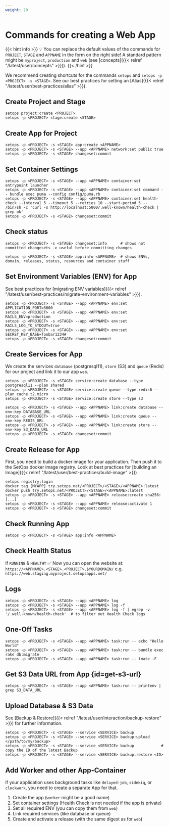 ```yaml
---
weight: 20
---
```

# Commands for creating a Web App

{{< hint info >}}
💡 You can replace the default values of the commands for `PROJECT`, `STAGE` and `APPNAME` in the form on the right side! A standard pattern might be `myproject`, `production` and `web` (see [concepts]({{< relref "/latest/user/concepts" >}})).
{{< /hint >}}

We recommend creating shortcuts for the commands `setops` and `setops -p <PROJECT> -s <STAGE>`. See our best practices for setting an [Alias]({{< relref "/latest/user/best-practices/alias" >}}).

## Create Project and Stage
```shell
setops project:create <PROJECT>
setops -p <PROJECT> stage:create <STAGE>
```

## Create App for Project

```shell
setops -p <PROJECT> -s <STAGE> app:create <APPNAME>
setops -p <PROJECT> -s <STAGE> --app <APPNAME> network:set public true
setops -p <PROJECT> -s <STAGE> changeset:commit
```

## Set Container Settings

```shell
setops -p <PROJECT> -s <STAGE> --app <APPNAME> container:set entrypoint launcher
setops -p <PROJECT> -s <STAGE> --app <APPNAME> container:set command -- bundle exec puma --config config/puma.rb
setops -p <PROJECT> -s <STAGE> --app <APPNAME> container:set health-check --interval 5 --timeout 5 --retries 10 --start-period 5 -- /bin/sh -c 'curl -s http://localhost:5000/.well-known/health-check | grep ok'
setops -p <PROJECT> -s <STAGE> changeset:commit
```
## Check status
```shell
setops -p <PROJECT> -s <STAGE> changeset:info      # shows not committed changesets -> useful before committing changes

setops -p <PROJECT> -s <STAGE> app:info <APPNAME>  # shows ENVs, domain, releases, status, resources and container stuff
```

## Set Environment Variables (ENV) for App
See best practices for [migrating ENV variables]({{< relref "/latest/user/best-practices/migrate-environment-variables" >}}).
```shell
setops -p <PROJECT> -s <STAGE> --app <APPNAME> env:set APPLICATION_PORT=5000
setops -p <PROJECT> -s <STAGE> --app <APPNAME> env:set RAILS_ENV=production
setops -p <PROJECT> -s <STAGE> --app <APPNAME> env:set RAILS_LOG_TO_STDOUT=true
setops -p <PROJECT> -s <STAGE> --app <APPNAME> env:set SECRET_KEY_BASE=foobar1234#
setops -p <PROJECT> -s <STAGE> changeset:commit
```
## Create Services for App
We create the services `database` (postgresql11), `store` (S3) and `queue` (Redis) for our project and link it to our app `web`.

```shell
setops -p <PROJECT> -s <STAGE> service:create database --type postgresql11 --plan shared
setops -p <PROJECT> -s <STAGE> service:create queue --type redis6 --plan cache.t2.micro
setops -p <PROJECT> -s <STAGE> service:create store --type s3

setops -p <PROJECT> -s <STAGE> --app <APPNAME> link:create database --env-key DATABASE_URL
setops -p <PROJECT> -s <STAGE> --app <APPNAME> link:create queue --env-key REDIS_URL
setops -p <PROJECT> -s <STAGE> --app <APPNAME> link:create store --env-key S3_DATA_URL
setops -p <PROJECT> -s <STAGE> changeset:commit
```

## Create Release for App
First, you need to build a docker image for your application. Then push it to the SetOps docker image registry. Look at best practices for [building an Image]({{< relref "/latest/user/best-practices/build-image" >}})
```shell
setops registry:login
docker tag [MYAPP] try.setops.net/<PROJECT>/<STAGE>/<APPNAME>:latest
docker push try.setops.net/<PROJECT>/<STAGE>/<APPNAME>:latest
setops -p <PROJECT> -s <STAGE> --app <APPNAME> release:create sha256:[...]
setops -p <PROJECT> -s <STAGE> --app <APPNAME> release:activate 1
setops -p <PROJECT> -s <STAGE> changeset:commit
```
## Check Running App
```shell
setops -p <PROJECT> -s <STAGE> app:info <APPNAME>
```

## Check Health Status
If `RUNNING` & `HEALTHY` :white_check_mark: Now you can open the website at:
`https://<APPNAME>.<STAGE>.<PROJECT>.$YOURDOMAIN/`
e.g. `https://web.staging.myproject.setopsapps.net/`

## Logs
```shell
setops -p <PROJECT> -s <STAGE> --app <APPNAME> log
setops -p <PROJECT> -s <STAGE> --app <APPNAME> log -f
setops -p <PROJECT> -s <STAGE> --app <APPNAME> log -f | egrep -v '/.well-known/health-check'  # to filter out Health Check logs
```

## One-Off Tasks
```shell
setops -p <PROJECT> -s <STAGE> --app <APPNAME> task:run -- echo "Hello World"
setops -p <PROJECT> -s <STAGE> --app <APPNAME> task:run -- bundle exec rake db:migrate
setops -p <PROJECT> -s <STAGE> --app <APPNAME> task:run -- tmate -F
```

## Get S3 Data URL from App {id=get-s3-url}
```shell
setops -p <PROJECT> -s <STAGE> --app <APPNAME> task:run -- printenv | grep S3_DATA_URL
```

## Upload Database & S3 Data
See [Backup & Restore]({{< relref "/latest/user/interaction/backup-restore" >}}) for further information.
```shell
setops -p <PROJECT> -s <STAGE> --service <SERVICE> backup
setops -p <PROJECT> -s <STAGE> --service <SERVICE> backup:upload </path/to/my/backup>
setops -p <PROJECT> -s <STAGE> --service <SERVICE> backup            # copy the ID of the latest Backup
setops -p <PROJECT> -s <STAGE> --service <SERVICE> backup:restore <ID>
```

## Add Worker and other App-Container
If your application uses background tasks like `delayed-job`, `sidekiq`, or `clockwork`, you need to create a separate App for that.

1. Create the app (`worker` might be a good name)
1. Set container settings (Health Check is not needed if the app is private)
1. Set all required ENV (you can copy them from `web`)
1. Link required services (like database or queue)
1. Create and activate a release (with the same digest as for `web`)
